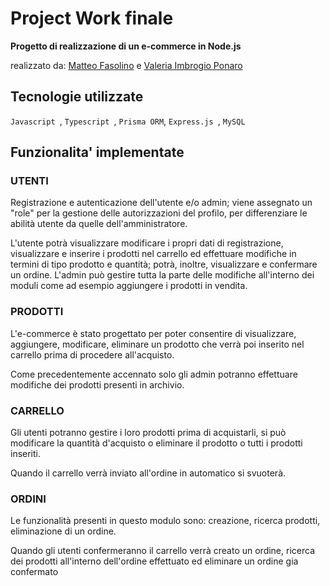 # Project Work finale

**Progetto di realizzazione di un e-commerce in Node.js**

realizzato da: [Matteo Fasolino](https://github.com/hantermatty) e [Valeria Imbrogio Ponaro](https://github.com/IPVale)

## Tecnologie utilizzate
`Javascript `, `Typescript `, `Prisma ORM`, `Express.js `, `MySQL`

## Funzionalita' implementate
### UTENTI
Registrazione e autenticazione dell'utente e/o admin; viene assegnato un "role" per la gestione delle autorizzazioni
del profilo, per differenziare le abilità utente da quelle dell'amministratore.

L'utente potrà visualizzare modificare i propri dati di registrazione, visualizzare e inserire i prodotti
nel carrello ed effettuare modifiche in termini di tipo prodotto e quantità; potrà, inoltre, visualizzare e confermare un ordine.
L'admin può gestire tutta la parte delle modifiche all'interno dei moduli come ad esempio aggiungere i prodotti in
vendita.

### PRODOTTI
L'e-commerce è stato progettato per poter consentire di visualizzare, aggiungere, modificare, eliminare
un prodotto che verrà poi inserito nel carrello prima di procedere all'acquisto.

Come precedentemente accennato solo gli admin potranno effettuare modifiche dei prodotti presenti in archivio.

### CARRELLO
Gli utenti potranno gestire i loro prodotti prima di acquistarli, si può modificare la quantità d'acquisto
o eliminare il prodotto o tutti i prodotti inseriti.

Quando il carrello verrà inviato all'ordine in automatico si svuoterà.

### ORDINI
Le funzionalità presenti in questo modulo sono: creazione, ricerca prodotti, eliminazione di un ordine.

Quando gli utenti confermeranno il carrello verrà creato un ordine, ricerca dei prodotti all'interno dell'ordine effettuato
ed eliminare un ordine gia confermato